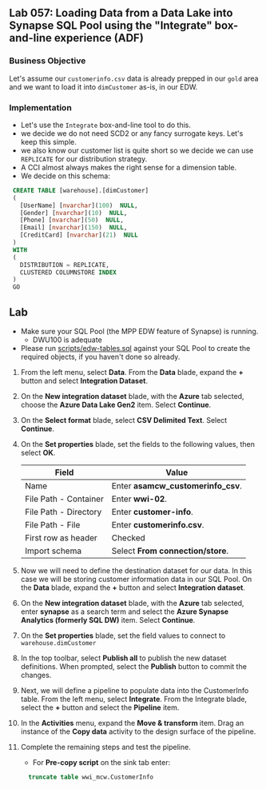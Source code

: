 ## Lab 057:  Loading Data from a Data Lake into Synapse SQL Pool using the "Integrate" box-and-line experience (ADF)

### Business Objective

Let's assume our `customerinfo.csv` data is already prepped in our `gold` area and we want to load it into `dimCustomer` as-is, in our EDW.  

### Implementation

* Let's use the `Integrate` box-and-line tool to do this.  
* we decide we do not need SCD2 or any fancy surrogate keys.  Let's keep this simple.  
* we also know our customer list is quite short so we decide we can use `REPLICATE` for our distribution strategy.  
* A CCI almost always makes the right sense for a dimension table.  
* We decide on this schema:

```sql
 CREATE TABLE [warehouse].[dimCustomer]
 (
   [UserName] [nvarchar](100)  NULL,
   [Gender] [nvarchar](10)  NULL,
   [Phone] [nvarchar](50)  NULL,
   [Email] [nvarchar](150)  NULL,
   [CreditCard] [nvarchar](21)  NULL
 )
 WITH
 (
   DISTRIBUTION = REPLICATE,
   CLUSTERED COLUMNSTORE INDEX
 )
 GO
```

## Lab

* Make sure your SQL Pool (the MPP EDW feature of Synapse) is running.  
  * DWU100 is adequate
* Please run [scripts/edw-tables.sql](./scripts/edw-tables.sql) against your SQL Pool to create the required objects, if you haven't done so already.  



1. From the left menu, select **Data**. From the **Data** blade, expand the **+** button and select **Integration Dataset**.

2. On the **New integration dataset** blade, with the **Azure** tab selected, choose the **Azure Data Lake Gen2** item. Select **Continue**.  
  
3. On the **Select format** blade, select **CSV Delimited Text**. Select **Continue**.


4. On the **Set properties** blade, set the fields to the following values, then select **OK**.

   | Field | Value |
   |-------|-------|
   | Name  | Enter **asamcw_customerinfo_csv**. |
   | File Path - Container | Enter **wwi-02**. |
   | File Path - Directory | Enter **customer-info**. |
   | File Path - File | Enter **customerinfo.csv**. |
   | First row as header | Checked |
   | Import schema | Select **From connection/store**. |

5. Now we will need to define the destination dataset for our data. In this case we will be storing customer information data in our SQL Pool. On the **Data** blade, expand the **+** button and select **Integration dataset**.

6. On the **New integration dataset** blade, with the **Azure** tab selected, enter **synapse** as a search term and select the **Azure Synapse Analytics (formerly SQL DW)** item. Select **Continue**.

7. On the **Set properties** blade, set the field values to connect to `warehouse.dimCustomer`

8. In the top toolbar, select **Publish all** to publish the new dataset definitions. When prompted, select the **Publish** button to commit the changes.

9. Next, we will define a pipeline to populate data into the CustomerInfo table. From the left menu, select **Integrate**. From the Integrate blade, select the **+** button and select the **Pipeline** item.

1. In the **Activities** menu, expand the **Move & transform** item. Drag an instance of the **Copy data** activity to the design surface of the pipeline.

1. Complete the remaining steps and test the pipeline.  

    * For **Pre-copy script** on the sink tab enter:

    ```sql
      truncate table wwi_mcw.CustomerInfo
    ```

